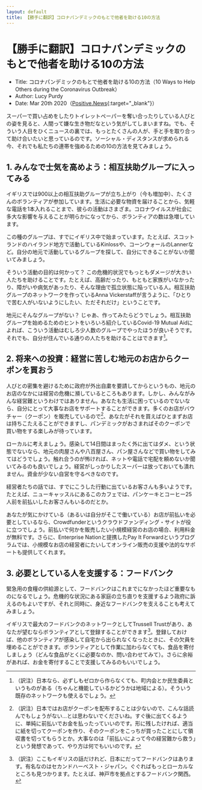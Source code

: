 ```yaml
---
layout: default
title: 【勝手に翻訳】コロナパンデミックのもとで他者を助ける10の方法
---
```


<style>
img{
	display: block;
	width: 200px;
  margin: auto;
}
</style>

# 【勝手に翻訳】コロナパンデミックのもとで他者を助ける10の方法

- Title: コロナパンデミックのもとで他者を助ける10の方法（10 Ways to Help Others during the Coronavirus Outbreak）
- Author: Lucy Purdy
- Date: Mar 20th 2020（[Positive.News](https://www.positive.news/society/10-ways-to-help-others-during-the-coronavirus-outbreak/){:target="_blank"}）

スーパーで買い占めをしたりトイレットペーパーを奪い合ったりしている人びとの姿を見ると、人間って嫌な生き物だなという気がしてしまいますね。でも、そういう人目をひくニュースの裏では、もっとたくさんの人が、手と手を取り合って助け合いたいと思っているのです。ソーシャル・ディスタンスが求められる今、それでも私たちの連帯を強めるための10の方法を見てみましょう。

## 1. みんなで士気を高めよう：相互扶助グループに入ってみる

イギリスでは900以上の相互扶助グループが立ち上がり（今も増加中）、たくさんのボランティアが参加しています。生活に必要な物資を届けることから、気軽な電話を1本入れることまで、彼らの活動はさまざま。コロナウイルスが社会に多大な影響を与えることが明らかになってから、ボランティアの数は急増しています。

この種のグループは、すでにイギリス中で始まっています。たとえば、スコットランドのハイランド地方で活動しているKinlossや、コーンウォールのLannerなど。自分の地元で活動しているグループを探して、自分にできることがないか聞いてみましょう。

そういう活動の目的は何かって？ この危機的状況でもっともダメージが大きい人たちを助けることです。たとえば、高齢だったり、もともと家族がいなかったり、障がいや病気があったり、そんな理由で孤立状態に陥っている人。相互扶助グループのネットワークを作っているAnna Vickerstaffが言うように、「ひとりで苦む人がいないようにしたい、ただそれだけ」ということです。

地元にそんなグループがない？ じゃあ、作ってみたらどうでしょう。相互扶助グループを始めるためのヒントをいろいろ紹介しているCovid-19 Mutual Aidによれば、こういう活動はむしろ少人数のグループでやったほうが良いそうです。それでも、自分が住んでいる通りの人たちを助けることはできます[^1]。

## 2. 将来への投資：経営に苦しむ地元のお店からクーポンを買おう

人びとの密集を避けるために政府が外出自粛を要請してからというもの、地元のお店のなかには経営の危機に瀕しているところもあります。しかし、みんながみんな経営難というわけではありません。あなたも生活に困っているのでないなら、自分にとって大事なお店をサポートすることができます。多くのお店がバウチャー（クーポン）を販売しているので[^2]、あなたがそれを買えばひとまずお店は持ちこたえることができますし、パンデミックがおさまればそのクーポンで買い物をする楽しみが待っています。

ローカルに考えましょう。感染して14日間はまったく外に出てはダメ、という状態でないなら、地元の肉屋さんや八百屋さん、パン屋さんなどで買い物をしてみてはどうでしょう。触れ合うのが怖ければ、ネットや電話で宅配を頼めないか聞いてみるのも良いでしょう。経営がしっかりしたスーパーは放っておいても潰れません。資金が少ない自営を守るべきなのです。

経営者たちの話では、すでにこうした行動に出ているお客さんも多いようです。たとえば、ニューキャッスルにあるこのカフェでは、パンケーキとコーヒー25人前を前払いしたお客さんもいるのだとか。

あなたが気にかけている（あるいは自分がそこで働いている）お店が前払いを必要としているなら、Crowdfunderというクラウドファンディング・サイトが役に立つでしょう。前払いで何かを販売したい小規模経営のお店の場合、利用料金が無料です。さらに、Enterprise Nationと提携したPay It Forwardというプログラムでは、小規模なお店の経営者にたいしてオンライン販売の支援や法的なサポートも提供してくれます。

## 3. 必要としている人を支援する：フードバンク

緊急用の食糧の供給源として、フードバンクはこれまでになかったほど重要なものになるでしょう。危機的な状況にある家庭の立ち直りを支援するよう政府に訴えるのもよいですが、それと同時に、身近なフードバンクを支えることも考えてみましょう。

イギリスで最大のフードバンクのネットワークとしてTrussell Trustがあり、あなたが望むならボランティアとして登録することができます[^3]。登録しておけば、他のボランティアが感染して自宅から出られなくなったときに、その欠員を埋めることができます。ボランティアとして作業に加わらなくても、食品を寄付しましょう（どんな食品がとくに必要なのか、問い合わせてみて）。さらに余裕があれば、お金を寄付することで支援してみるのもいいでしょう。

[^1]:（訳注）日本なら、必ずしもゼロから作らなくても、町内会とか民生委員というものがある（ちゃんと機能しているかどうかは地域による）。そういう既存のネットワークも使えるでしょう。

[^2]:（訳注）日本ではお店がクーポンを配布することは少ないので、こんな話読んでもしょうがない…とは思わないでくださいね。すぐ後に出てくるように、単純に前払いでお金を払ったっていいのです。形に残したければ、適当に紙を切ってクーポンを作り、そのクーポンをこっちが買ったことにして領収書を切ってもらうとか。大事なのは「前払いによって今の経営難から救う」という発想であって、やり方は何でもいいのです。

[^3]:（訳注）ここもイギリスの話だけれど、日本にだってフードバンクはあります。有名なのはセカンドハーベスト・ジャパン。ぐぐればもっとローカルなところも見つかります。たとえば、神戸市を拠点とするフードバンク関西。